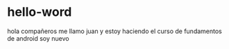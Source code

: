 # hello-word



hola compañeros
me llamo juan y estoy haciendo el curso de fundamentos de android soy nuevo
